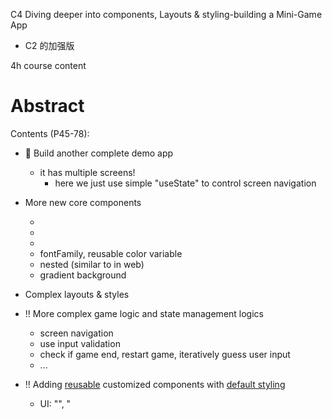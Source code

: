 C4 Diving deeper into components, Layouts & styling-building a Mini-Game App

+ C2 的加强版



4h course content



# Abstract

Contents (P45-78):

+ :gem: Build another complete demo app
  + it has multiple screens!
    + here we just use simple  "useState" to control screen navigation
  
+ More new core components
  + <TextInput>
  + <SafeAreaView>
  + <Ionicons>
  + fontFamily, reusable color variable
  + nested <Text> (similar to <span> in web)
  + gradient background

+ Complex layouts & styles
+ :bangbang: More complex game logic and state management logics
  + screen navigation
  + use input validation
  + check if game end, restart game, iteratively guess user input
  + ...

+ :bangbang: Adding <u>reusable</u> customized components with <u>default styling</u>
  + UI: "<PrimaryButton>", "<Title>", "<Card>", "<InstructText>" ...
  + Game: "<NumberContainer>", "<GuessLogItem>"
  + `Cascading styling`: we can even pass style props to overwrite the default styling of these customized components




Target App Description

+ In a game start up UI, Player input a number to phone. 

+ In a game UI, phone will iteratively guess a number and get feedback from user saying if the guess is lower or higher, the feedback will also be logged. 

+ At last, if the guess is right, switch to another screen saying game over! 

Screen Component breakdown, Screen folder > 

+ StartGameScreen.js
+ GameScreen.js
+ GameOverScreen.js



:bangbang: updated component structure:

---

when developing app, firstly figure out logic then tune UI, reuse component...

+ design what state you need
+ design what logic you need in callback handler
+ React is all about callbacks. Differenct callbacks run at different condition
  + useState: run only on the initial rendering of the component
  + useEffect: define callbacks run on dependency change (between render cycle)
  + various handlers: run when component-associated event is triggered
  + most interestingly, callbacks can be nested with another callback!

```js
const MyComponent = (props) => {
  // at any point, business logic can cut in 
  
  // hooks
  // might need calculate initial value for a state here
  const [myState, setMyState] = useState('');		//note this only runs when component is first rendered
  
  // callback handlers (just register, not run immediately)
  
  
  // jsx variables (for conditional component in jsx)
  
 
  // jsx
}
```



:bangbang: 关于React的declarative programming的经验, 不论是新写一个project还是在已有的基础上添加新的功能: 

+ 先写static page, 再引入state写dynamic page
+ 先思考需要什么state, 再考虑如何在各种callback(handler, useEffect ...)中manage state
+ 先考虑state所在的最低component是哪个, 再考虑component communication





# Part1: Startup screen

:gem: 01-starting-project



48-

Component:

+ Custom button
  + Visual feedback when pressed on android & iOS
    + for android, to make android_ripple property of <Pressable> work, need a <View> wrapping <Pressable>
    + on iOS, use conditional styling

+ <TextInput>: more configs
+ Background 
  + :bangbang: <View> by default only takes up space as much as it need. We can force it to use all space using `flex:1`
  + Add gradient background
    + <LinearGradient>: https://docs.expo.dev/versions/latest/sdk/linear-gradient/
  + Add background image
    + <ImageBackground>: its properties
      + It can co-exist with gradient background also

Styling:  

+ Add shadow on Android & iOS



demo

01 starting-project







# Part2: Game srceen

57-

:gem: 02-starting-project



## User input as state & validation

57-58

+ manage user input as state
  + note what we received from input is alway a string!
  + 2-way binding
+ validate user input when press 'Confirm' button
  + pass callback to our customize component
    + 一般callback handler的命名和component涉及的event对应起来
  + Alert pop up if validation fails



```js
import { useState } from "react";
import { TextInput, View, StyleSheet, Alert } from "react-native";
import PrimaryButton from "../components/PrimaryButton";

function StartGameScreen() {
  // hooks -------------------------------------------------------
  const [enteredNumber, setEnteredNumber] = useState(""); // note type is string, as what we get from input is always a string

  // callbacks handlers (just register callbacks) -------------------------------------------
  function numberInputHandler(enteredText) {
    setEnteredNumber(enteredText);
  }

  function resetInputHandler() {
    setEnteredNumber("");
  }

  function confirmInputHandler() {
    const chosenNumber = parseInt(enteredNumber); // a global method, string -> int

    if (isNaN(chosenNumber) || chosenNumber <= 0 || chosenNumber > 99) { 
      // show alert ...
      Alert.prompt(
        "Invalid number",
        "Number has to be a number between 1 and 99",
        [{ text: "Okay", style: "destructive", onPress: resetInputHandler }]
      );

      return;
    }

    console.log('Valid number!')
  }

  // jsx --------------------------------------------------------
  return (
    <View style={styles.inputContainer}>
      <TextInput
        style={styles.numberInput}
        maxLength={2}
        keyboardType="number-pad" // check RN doc for more specs
        autoCapitalize="none"
        autoCorrect={false}
        onChangeText={numberInputHandler}
        value={enteredNumber} // 2-way binding
      />

      <View style={styles.buttonsContainer}>
        <View style={styles.buttonContainer}>
          <PrimaryButton onPress={resetInputHandler}>Reset</PrimaryButton>
        </View>
        <View style={styles.buttonContainer}>
          <PrimaryButton onPress={confirmInputHandler}>Confirm</PrimaryButton>
        </View>
      </View>
    </View>
  );
}
```







## Switch screen 

We just use basic method to do screen switching. We will learn navigation in later course



+ Conditional component. 
  + We use this as the main idea for sreen switching. Once user input is valid, we then switch to game screen

+ refresh react pattern: state-lifting, functional-component & non-functional component
  + Functional-component at higher level can pass its callback handlers to its non-functional sub-component to retrive data or input by user. e.g. App.js passes a handler to StartGameScreen component to retrive user input



now that a react component has 4 sections:

App.js

```js
const App = () => {
	// hooks ---------------------------------------------------
	const [userNumber, setUserNumber] = useState();
  
	// callback handlers ----------------------------------------
  function pickedNumberHandler(pickedNumber) {
    setUserNumber(pickedNumber);
  }
  
	// jsx variable (for conditional component) -----------------
  let screen = <StartGameScreen onPickNumber={pickedNumberHandler}/>;
  if (userNumber) {
    screen = <GameScreen />;
  }
  
	// jsx ------------------------------------------------------
 return (
    <LinearGradient colors={["#4e0329", "#ddb52f"]} style={styles.rootScreen}>
      <ImageBackground
        source={require("./assets/images/background.png")}
        resizeMode="cover"
        style={styles.rootScreen}
        imageStyle={styles.backgroundImage}
      >
        {screen}
      </ImageBackground>
    </LinearGradient>
  );
}
```

StartGameScreen.js

+ 把parent component的callback handler通过props传递进来, 当user confirm input时来让parent component读取user input

```js
function StartGameScreen({onPickNumber}) {
  // states
  const [enteredNumber, setEnteredNumber] = useState(""); // note type is string, as what we get from input is always a string

  // callbacks handlers -------------------------------
  function numberInputHandler(enteredText) {
    setEnteredNumber(enteredText);
  }

  function resetInputHandler() {
    setEnteredNumber("");
  }
  
  function confirmInputHandler() {
      const chosenNumber = parseInt(enteredNumber); // a global method, string -> int

      if (isNaN(chosenNumber) || chosenNumber <= 0 || chosenNumber > 99) { 
        // show alert ...
        Alert.prompt(
          "Invalid number",
          "Number has to be a number between 1 and 99",
          [{ text: "Okay", style: "destructive", onPress: resetInputHandler }]
        );

        return;
      }
			
    	// ************** functional component at higher level retrieve user input ****************
      onPickNumber(chosenNumber);		
  }
  
  // jsx...
} 
```





## Start work on Game screen

60-



先打GameScreen的skeleton, 设计好再去写





<SafeAreaView/>

App.js

+ 用SafeAreaView包裹{screen} 可以自动添加paddings, 避开手机屏幕上方的notches, 更方便
+ :bangbang: again, note styling in RN is not descending to child component, so we did declare multiple `style = {styles.rootScreen}` 

```js
import { useState } from "react";
import { StyleSheet, ImageBackground, SafeAreaView } from "react-native";
import { LinearGradient } from "expo-linear-gradient";
import StartGameScreen from "./screens/StartGameScreen";
import GameScreen from "./screens/GameScreen";

export default function App() {
  const [userNumber, setUserNumber] = useState();

  // callback
  function pickedNumberHandler(pickedNumber) {
    setUserNumber(pickedNumber);
  }

  // conditioaal component
  let screen = <StartGameScreen onPickNumber={pickedNumberHandler} />;
  if (userNumber) {
    screen = <GameScreen />;
  }

  return (
    <LinearGradient colors={["#4e0329", "#ddb52f"]} style={styles.rootScreen}>
      <ImageBackground
        source={require("./assets/images/background.png")}
        resizeMode="cover"
        style={styles.rootScreen}
        imageStyle={styles.backgroundImage}
      >
        <SafeAreaView style={styles.rootScreen}>{screen}</SafeAreaView>
      </ImageBackground>
    </LinearGradient>
  );
}

const styles = StyleSheet.create({
  rootScreen: {
    flex: 1, // <View> by default only takes up space as much as it need. We can force it to use all space using `flex:1`
  },
  backgroundImage: {
    opacity: 0.15,
  },
});
```

---

Summary of content: logic-related

+ create reusable <Title/> component
+ Manage color globally => create a js object to store color string in 'color.js'
+ create a custom component <NumberContainer/> to display userNumber from StartGameScreen 
+ game logic handler: phone iteratively guess userNumber with interaction with user
  + in nextGuessHandler()
    + :bangbang: handler bind: not just only bind handler reference, but also bind an argument to the handler

+ check for "Game Over" 
  + need a state to do conditional component (navigate to GameOverScreen) when game is over
  + need to check  `currentGuess` with `userInput` => need useEffect()





UI fine-tuning: 

:bangbang: Imroving game screen visuals 

---

+ by reusing customized UI components. 一般就是wrapper component 封装了一些styling而已

  + reuse customized UI component:  Title and InstructionText

  + extract a styled container to a dedicated UI wrapper component: Card

    

use cascading style 68

---

components > ui > InstructionText.js

+ use props to pass a style into a component, which is merged with its own styles. <u>利用这点, 我们可以向一个component从外部传递style, 甚至改写其内部的styling</u>

+ when style clashed, later one will overwrite previous one. e.g. income styling will overwrite the default styles defined in InstructionText

```js
import { Text, StyleSheet } from "react-native";

import Colors from "../../constants/color";

function InstructionText({children, style}) {
    // pass a style props to inner component, which allows us to overwritten inner component
    // 's styling from outside
  	// as style写在styles.instructionText后面 => incoming style will overwrite default style of the component
  return <Text style={[styles.instructionText, style]}>{children}</Text>;
}

export default InstructionText;

const styles = StyleSheet.create({
    instructionText: {
        color: Colors.accent500,
        fontSize: 24,
      },
})
```

GameScreen.js

```js
function GameScreen({ userNumber, onGameOver }) {  
  //....
  return ( 
          <InstructionText style={styles.instructionText}>
            Higher or lower?
          </InstructionText>
    ) 
}
const styles = StyleSheet.create({
	// ...
  instructionText: {
    marginBottom: 12,
  },
	// ...
});
```





Working with icons

---

69

we can directly use Icon libary provided by Expo

https://docs.expo.dev/guides/icons/



e.g. an add icon

```js
import {Ionicons} from '@expo/vector-icons'

// jsx
<Ionicons name="md-add" size={24} color="white"></Ionicons>
```



add & use customize fonts

---

70

```console
expo install expo-fonts
```

```console
expo install expo-app-loading
```

app.js

+ hook: useFonts to load font file

```js
import {useFonts} from 'expo-font';
import AppLoading from 'expo-app-loading';


export default function App() {
	// hooks 
  const [fontsLoaded] = useFonts({
    'open-sans': require('./assets/fonts/OpenSans-Regular.ttf'),
    'open-sans-bold': require('./assets/fonts/OpenSans-Bold.ttf')	// these are ttf files under assets
  })

  if(!fontsLoaded){
    return <AppLoading/>;
  }
  
  // callbacks
  
  
  // jsx
}
```

之后在其他app下的component就可使用loaded font了

```js
const styles = StyleSheet.create({
  title: {
    fontFamily: 'open-sans-bold',		// **** 
    fontSize: 24,
    color: 'white',
    textAlign: "center",
    borderWidth: 2,
    borderColor: 'white',
    padding: 12,
  },
});
```





# Part3: Game End Screen



## Add a (Foreground) Image

at Game End Screen

做出一个图片的圆形剪影效果

```js
 <View style={styles.imageContainer}>
      <Image
        style={styles.image}
        source={require("../assets/images/success.png")}
      />
  </View>


                  
imageContainer: {
    width: 300,
    height: 300,
    borderRadius: 150,
    borderWidth: 3,
    borderColor: Colors.primary800,
    overflow: "hidden",
    margin: 36,
  },
image: {
    // percentage refer to its parent component
    width: "100%",
    height: "100%",
},
```







Nested Text
---

+ 类似web中的 "<span>"

```js
<Text stlye={styles.stlye1}>
  abc <Text style={styles.style2}>efg</Text> aaa
</Text>

//  not allowed!
<Text>
	<View></View>  
</Text>
```





## Add restart game logic



GameOverScreen.js

+ 先思考需要哪些state, handler, 然后再去app.js里manage它们
  + state 在整个app是singleton的, 

```js
function GameOverScreen({roundsNumber, userNumber, onStartNewGame}) {
  return (
    <View style={styles.rootContainer}>
      <Title>GAME OVER!</Title>

      <View style={styles.imageContainer}>
        <Image
          style={styles.image}
          source={require("../assets/images/success.png")}
        />
      </View>

      <View>
        <Text style={styles.summaryText}>
          Your phone needed <Text style={styles.highlight}>{roundsNumber}</Text> rounds to
          guess the number <Text style={styles.highlight}>{userNumber}</Text>
        </Text>
      </View>
      <PrimaryButton onPress={onStartNewGame}>Start New Game</PrimaryButton>
    </View>
  );
}
```







## Logging game rounds

in GameScreen, record and log the numbers that is guessed by phone (of course managed in a state)

```js
const [guessRounds, setGuessRounds] = useState([initalGuess]);

// handle updates of guessRound in a handler


// jsx
<View>
 {guessRounds.map((guessRound) => (
    <Text key={guessRound}>{guessRound}</Text>
  ))} 
</View>
```



we can also use "<FlatList>" to log it 

---

```js
<View>
  <FlatList
    data={guessRounds}
    renderItem={(itemData) => <Text>{itemData.item}</Text>}
    keyExtractor={(item)=>item}
  />
</View>
```



styling game round logs

---

76

Customize a log item component with its own styling

```js

function GuessLogItem({ roundNumber, guess }) {
  return (
    <View style={styles.listItem}>
      <Text style={styles.itemText}>#{roundNumber}</Text>
      <Text style={styles.itemText}>Opponent's Guess: {guess}</Text>
    </View>
  );
}


const styles = StyleSheet.create({
  listItem: {
    borderColor: Colors.primary800,
    borderWidth: 1,
    borderRadius: 40,
    padding: 12,
    marginVertical: 8,
    backgroundColor: Colors.accent500,
    flexDirection: "row",
    justifyContent: "space-between",
    width: "100%",
    elevation: 4,
    shadowColor: "black",
    shadowOffset: { width: 0, height: 0 },
    shadowOpacity: 0.25,
    shadowRadius: 3,
  },
  itemText: {
    fontFamily: "open-sans",
  },
});
```



GameScreen.js

+ FlatList renderItem uses "<GuessLogItem />"

```js
      <View style={styles.listContainer}>
        <FlatList
          data={guessRounds}
          renderItem={(itemData) => <GuessLogItem roundNumber={guessRoundListLength - itemData.index} guess={itemData.item}/>}
          keyExtractor={(item)=>item}
        />
      </View>
```



At last, when game is over, display how many rounds it takes to make correct guess

+ in GameScreen, handle this in GameOverHandler


